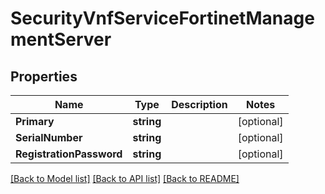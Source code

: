 # SecurityVnfServiceFortinetManagementServer

## Properties

Name | Type | Description | Notes
------------ | ------------- | ------------- | -------------
**Primary** | **string** |  | [optional] 
**SerialNumber** | **string** |  | [optional] 
**RegistrationPassword** | **string** |  | [optional] 

[[Back to Model list]](../README.md#documentation-for-models) [[Back to API list]](../README.md#documentation-for-api-endpoints) [[Back to README]](../README.md)


